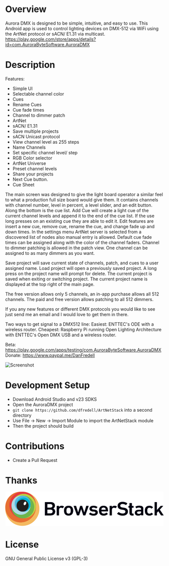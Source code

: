# Overview #

Aurora DMX is designed to be simple, intuitive, and easy to use. This Android app is used to control lighting devices on DMX-512 via WiFi using the ArtNet protocol or sACN/ E1.31 via multicast.
https://play.google.com/store/apps/details?id=com.AuroraByteSoftware.AuroraDMX

# Description #

Features:
- Simple UI
- Selectable channel color
- Cues
- Rename Cues
- Cue fade times
- Channel to dimmer patch
- ArtNet
- sACN/ E1.31
- Save multiple projects
- sACN Unicast protocol
- View channel level as 255 steps
- Name Channels
- Set specific channel level/ step
- RGB Color selector
- ArtNet Universe
- Preset channel levels
- Share your projects 
- Next Cue button.
- Cue Sheet


The main screen was designed to give the light board operator a similar feel to what a production full size board would give them. It contains channels with channel number, level in percent, a level slider, and an edit button. Along the bottom is the cue list. Add Cue will create a light cue of the current channel levels and append it to the end of the cue list. If the use long presses on an existing cue they are able to edit it. Edit features are insert a new cue, remove cue, rename the cue, and change fade up and down times. In the settings menu ArtNet server is selected from a discovered list of nodes also manual entry is allowed. Default cue fade times can be assigned along with the color of the channel faders. Channel to dimmer patching is allowed in the patch view. One channel can be assigned to as many dimmers as you want. 

Save project will save current state of channels, patch, and cues to a user assigned name. Load project will open a previously saved project. A long press on the project name will prompt for delete. The current project is saved when exiting or switching project. The current project name is displayed at the top right of the main page.

The free version allows only 5 channels, an in-app purchase allows all 512 channels. The paid and free version allows patching to all 512 dimmers. 

If you any new features or different DMX protocols you would like to see just send me an email and I would love to get them in there.

Two ways to get signal to a DMX512 line:
Easiest: ENTTEC's ODE with a wireless router. 
Cheapest: Raspberry Pi running Open Lighting Architecture with ENTTEC's Open DMX USB and a wireless router.

Beta: https://play.google.com/apps/testing/com.AuroraByteSoftware.AuroraDMX
Donate: https://www.paypal.me/DanFredell


![Screenshot](/Pictures/3.0/Screenshot_20170216-192855.png)

# Development Setup #

* Download Android Studio and v23 SDKS
* Open the AuroraDMX project
* `git clone https://github.com/dfredell/ArtNetStack` into a second directory
* Use File -> New -> Import Module to import the ArtNetStack module
* Then the project should build

# Contributions #

* Create a Pull Request

# Thanks #

[![BrowserStack](/Pictures/Browserstack-logo.svg?raw=true&sanitize=true "BrowserStack")](https://www.browserstack.com/)

# License # 

GNU General Public License v3 (GPL-3) 

